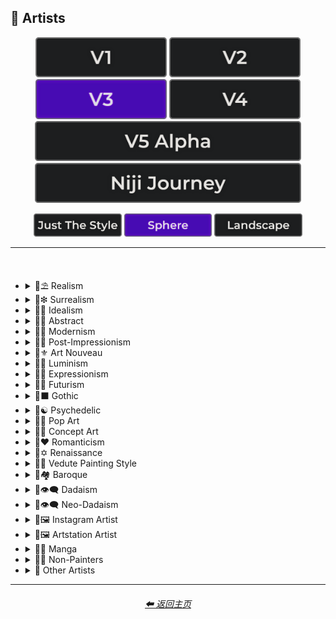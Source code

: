 <h2>📔 Artists</h2>

<div align="center">

[<img src="/Images/Repo_Parts/Buttons/Version_Buttons/button_version_V1_inactive.webp?raw=true" alt="MidJourney V1" height="64" />](/Pages/MJ_V1/Style_Pages/Sphere/Artists.md)
[<img src="/Images/Repo_Parts/Buttons/Version_Buttons/button_version_V2_inactive.webp?raw=true" alt="MidJourney V2" height="64" />](/Pages/MJ_V2/Style_Pages/Sphere/Artists.md)
[<img src="/Images/Repo_Parts/Buttons/Version_Buttons/button_version_V3_active.webp?raw=true" alt="MidJourney V3" height="64" />](/Pages/MJ_V3/Style_Pages/Sphere/Artists.md)
[<img src="/Images/Repo_Parts/Buttons/Version_Buttons/button_version_V4_inactive.webp?raw=true" alt="MidJourney V4" height="64" />](/Pages/MJ_V4/Style_Pages/Just_The_Style/Artists.md)
<br>
[<img src="/Images/Repo_Parts/Buttons/Version_Buttons/button_version_V5_Alpha_inactive_half.webp?raw=true" alt="MidJourney V5" height="64" />](/Pages/MJ_V5/Style_Pages/Just_The_Style/Artists.md)
[<img src="/Images/Repo_Parts/Buttons/Version_Buttons/button_version_niji_inactive_half.webp?raw=true" alt="Niji Journey" height="64" />](/Pages/Niji_Journey/Style_Pages/Artists.md)

[<img src="/Images/Repo_Parts/Buttons/Image_Type_Buttons/button_just_the_style_inactive.webp?raw=true" alt="Just The Style" width="140.5" />](/Pages/MJ_V3/Style_Pages/Just_The_Style/Artists.md)
[<img src="/Images/Repo_Parts/Buttons/Image_Type_Buttons/button_sphere_active.webp?raw=true" alt="Sphere" width="140.5" />](/Pages/MJ_V3/Style_Pages/Sphere/Artists.md)
[<img src="/Images/Repo_Parts/Buttons/Image_Type_Buttons/button_landscape_inactive.webp?raw=true" alt="Landscape" width="140.5" />](/Pages/MJ_V3/Style_Pages/Landscape/Artists.md)

</div>

<hr>
<br>

- <details><summary>📔⛱ Realism</summary><p><div align="center">

    | Painting By Ivan Shishkin | Painting By Zdzislaw Beksinski |
    | :-: | :-: |
    | <img src="/Images/MJ_V3/MidJourney_Styles_(sphere)/Artists/sphere_Painting_by_Ivan_Shishkin.webp?raw=true" width="256" /> | <img src="/Images/MJ_V3/MidJourney_Styles_(sphere)/Artists/sphere_Painting_by_Zdzislaw_Beksinski.webp?raw=true" width="256" /> |
    
    <br>
    
    | Art by James Gurney | Painting By Claude Lorrain | Painting By Edward Hopper |
    | :-: | :-: | :-: |
    | <img src="/Images/MJ_V3/MidJourney_Styles_(sphere)/Wave_10/sphere_Art_by_James_Gurney.webp?raw=true" width="256" /> | <img src="/Images/MJ_V3/MidJourney_Styles_(sphere)/Artists/sphere_Painting_by_Claude_Lorrain.webp?raw=true" width="256" /> | <img src="/Images/MJ_V3/MidJourney_Styles_(sphere)/Artists/sphere_Painting_by_Edward_Hopper.webp?raw=true" width="256" /> |

    <br>
    
    | Painted By Adolph Menzel | Painted By Alexei Savrasov | Painted By Andrew Wyeth |
    | :-: | :-: | :-: |
    | <img src="/Images/MJ_V3/MidJourney_Styles_(sphere)/Artists/sphere_Painted_By_Adolph_Menzel.webp?raw=true" width="256" /> | <img src="/Images/MJ_V3/MidJourney_Styles_(sphere)/Artists/sphere_Painted_By_Alexei_Savrasov.webp?raw=true" width="256" /> | <img src="/Images/MJ_V3/MidJourney_Styles_(sphere)/Artists/sphere_Painted_By_Andrew_Wyeth.webp?raw=true" width="256" /> |

    <br>

    | Painting By Vilhelm Hammershoi |
    | :-: |
    | <img src="/Images/MJ_V3/MidJourney_Styles_(sphere)/Artists/sphere_Painting_by_Vilhelm_Hammershoi.webp?raw=true" width="256" /> |

  </div></p></details>


- <details><summary>📔❇ Surrealism</summary><p><div align="center">

    | Painting By Salvador Dali | Painting By Pablo Picasso | Painted By Andre Masson |
    | :-: | :-: | :-: |
    | <img src="/Images/MJ_V3/MidJourney_Styles_(sphere)/Artists/sphere_Painting_by_Salvador_Dali.webp?raw=true" width="256" /> | <img src="/Images/MJ_V3/MidJourney_Styles_(sphere)/Artists/sphere_Painting_by_Pablo_Picasso.webp?raw=true" width="256" /> | <img src="/Images/MJ_V3/MidJourney_Styles_(sphere)/Artists/sphere_Painted_By_Andre_Masson.webp?raw=true" width="256" /> |
    
    <br>
    
    | Painting By Max Ernst | Painting By Rene Magritte |
    | :-: | :-: |
    | <img src="/Images/MJ_V3/MidJourney_Styles_(sphere)/Artists/sphere_Painting_by_Max_Ernst.webp?raw=true" width="256" /> | <img src="/Images/MJ_V3/MidJourney_Styles_(sphere)/Artists/sphere_Painting_by_Rene_Magritte.webp?raw=true" width="256" /> |

    <br>

    | Art By Jim Burns | Art by Vincent Di Fate |
    | :-: | :-: |
    | <img src="/Images/MJ_V3/MidJourney_Styles_(sphere)/Wave_10/sphere_Art_By_Jim_Burns.webp?raw=true" width="256" /> | <img src="/Images/MJ_V3/MidJourney_Styles_(sphere)/Wave_10/sphere_Art_by_Vincent_Di_Fate.webp?raw=true" width="256" /> |

  </div></p></details>
  

- <details><summary>📔🔆 Idealism</summary><p><div align="center">

    | Painting By Jean Delville |
    | :-: |
    | <img src="/Images/MJ_V3/MidJourney_Styles_(sphere)/Artists/sphere_Painting_by_Jean_Delville.webp?raw=true" width="256" /> |

  </div></p></details>


- <details><summary>📔💮 Abstract</summary><p><div align="center">

    | Painting By Wassily Kandinsky | Painting By Marcia Santore |
    | :-: | :-: |
    | <img src="/Images/MJ_V3/MidJourney_Styles_(sphere)/Artists/sphere_Painting_by_Wassily_Kandinsky.webp?raw=true" width="256" /> | <img src="/Images/MJ_V3/MidJourney_Styles_(sphere)/Artists/sphere_Painting_by_Marcia_Santore.webp?raw=true" width="256" /> |

  </div></p></details>


- <details><summary>📔🧬 Modernism</summary><p><div align="center">

    | Painting By Kandinksey | Painting by Paul Cezane |
    | :-: | :-: |
    | <img src="/Images/MJ_V3/MidJourney_Styles_(sphere)/Wave_10/sphere_Painting_By_Kandinksey.webp?raw=true" width="256" /> | <img src="/Images/MJ_V3/MidJourney_Styles_(sphere)/Wave_10/sphere_Painting_by_Paul_Cezane.webp?raw=true" width="256" /> |
    
    <br>

    | Painted By Lawrence Pelton | Painted By Amanda Sage |
    | :-: | :-: |
    | <img src="/Images/MJ_V3/MidJourney_Styles_(sphere)/Artists/sphere_Painted_By_Lawrence_Pelton.webp?raw=true" width="256" /> | <img src="/Images/MJ_V3/MidJourney_Styles_(sphere)/Artists/sphere_Painted_By_Amanda_Sage.webp?raw=true" width="256" /> |

    <br>

    | Painted By Amedeo Modigliani | Art by Henry Moore |
    | :-: | :-: |
    | <img src="/Images/MJ_V3/MidJourney_Styles_(sphere)/Artists/sphere_Painted_By_Amedeo_Modigliani.webp?raw=true" width="256" /> | <img src="/Images/MJ_V3/MidJourney_Styles_(sphere)/Wave_10/sphere_Art_by_Henry_Moore.webp?raw=true" width="256" /> |

  </div></p></details>


- <details><summary>📔➿ Post-Impressionism</summary><p><div align="center">

    | Painting By Van Gogh |
    | :-: |
    | <img src="/Images/MJ_V3/MidJourney_Styles_(sphere)/Artists/sphere_Painting_by_Van_Gogh.webp?raw=true" width="256" /> |

  </div></p></details>


- <details><summary>📔⚜ Art Nouveau</summary><p><div align="center">

    | Painting By Wes Anderson | Painted By Alphonso Mucha | <br>Art By Gustav Klimt<p><div align="center"><i><h6>Added By <a href="https://github.com/brianrhea">Brian Rhea</a></h6></i></p> |
    | :-: | :-: | :-: |
    | <img src="/Images/MJ_V3/MidJourney_Styles_(sphere)/Artists/sphere_Painting_by_Wes_Anderson.webp?raw=true" width="256" /> | <img src="/Images/MJ_V3/MidJourney_Styles_(sphere)/Artists/sphere_Painted_By_Alphonso_Mucha.webp?raw=true" width="256" /> | <img src="/Images/MJ_V3/MidJourney_Styles_(sphere)/Artists/sphere_Art_By_Gustav_Klimt.webp?raw=true" width="256" /> |

  </div></p></details>


- <details><summary>📔🌄 Luminism</summary><p><div align="center">

    | Painting By Albert Bierstadt | Painting By Thomas Kinkade |
    | :-: | :-: |
    | <img src="/Images/MJ_V3/MidJourney_Styles_(sphere)/Artists/sphere_Painting_by_Albert_Bierstadt.webp?raw=true" width="256" /> | <img src="/Images/MJ_V3/MidJourney_Styles_(sphere)/Artists/sphere_Painting_by_Thomas_Kinkade.webp?raw=true" width="256" /> |

  </div></p></details>


- <details><summary>📔🦋 Expressionism</summary><p><div align="center">

    | Painted By Affadi | Painted By Alexej Von Jawlensky | Painted By Alice Neel |
    | :-: | :-: | :-: |
    | <img src="/Images/MJ_V3/MidJourney_Styles_(sphere)/Artists/sphere_Painted_By_Affadi.webp?raw=true" width="256" /> | <img src="/Images/MJ_V3/MidJourney_Styles_(sphere)/Artists/sphere_Painted_By_Alexej_Von_Jawlensky.webp?raw=true" width="256" /> | <img src="/Images/MJ_V3/MidJourney_Styles_(sphere)/Artists/sphere_Painted_By_Alice_Neel.webp?raw=true" width="256" /> |

    <br>

    | Painted By Alyssa Monks | Painted By Alfred Kubin |
    | :-: | :-: |
    | <img src="/Images/MJ_V3/MidJourney_Styles_(sphere)/Artists/sphere_Painted_By_Alyssa_Monks.webp?raw=true" width="256" /> | <img src="/Images/MJ_V3/MidJourney_Styles_(sphere)/Artists/sphere_Painted_By_Alfred_Kubin.webp?raw=true" width="256" /> |

  </div></p></details>


- <details><summary>📔🔳 Futurism</summary><p><div align="center">

    | Painting By David Alabo |
    | :-: |
    | <img src="/Images/MJ_V3/MidJourney_Styles_(sphere)/Artists/sphere_Painting_by_David_Alabo.webp?raw=true" width="256" /> |

  </div></p></details>


- <details><summary>📔⬛ Gothic</summary><p><div align="center">

    | Painted By Anne Stokes | Painting By Gerald Brom |
    | :-: | :-: |
    | <img src="/Images/MJ_V3/MidJourney_Styles_(sphere)/Artists/sphere_Painted_By_Anne_Stokes.webp?raw=true" width="256" /> | <img src="/Images/MJ_V3/MidJourney_Styles_(sphere)/Artists/sphere_Painting_by_Gerald_Brom.webp?raw=true" width="256" /> |

    <br>

    | Painting By Grant Wood | Painted By Albrecht Durer |
    | :-: | :-: |
    | <img src="/Images/MJ_V3/MidJourney_Styles_(sphere)/Artists/sphere_Painting_by_Grant_Wood.webp?raw=true" width="256" /> | <img src="/Images/MJ_V3/MidJourney_Styles_(sphere)/Artists/sphere_Painted_By_Albrecht_Durer.webp?raw=true" width="256" /> |

  </div></p></details>


- <details><summary>📔☯ Psychedelic</summary><p><div align="center">

    | Painting By Alex Grey | Painting By Dan Mumford |
    | :-: | :-: |
    | <img src="/Images/MJ_V3/MidJourney_Styles_(sphere)/Artists/sphere_Painting_by_Alex_Grey.webp?raw=true" width="256" /> | <img src="/Images/MJ_V3/MidJourney_Styles_(sphere)/Artists/sphere_Painting_by_Dan_Mumford.webp?raw=true" width="256" /> |

  </div></p></details>


- <details><summary>📔🔴 Pop Art</summary><p><div align="center">

    | Painted By Andy Warhol | Painting By David Hockney |
    | :-: | :-: |
    | <img src="/Images/MJ_V3/MidJourney_Styles_(sphere)/Artists/sphere_Painted_by_Andy_Warhol.webp?raw=true" width="256" /> | <img src="/Images/MJ_V3/MidJourney_Styles_(sphere)/Artists/sphere_Painting_by_David_Hockney.webp?raw=true" width="256" /> |

  </div></p></details>


- <details><summary>📔🧿 Concept Art</summary><p><div align="center">

    | Painting By Marc Simonetti | Painted By Alan Lee |
    | :-: | :-: |
    | <img src="/Images/MJ_V3/MidJourney_Styles_(sphere)/Artists/sphere_Painting_by_Marc_Simonetti.webp?raw=true" width="256" /> | <img src="/Images/MJ_V3/MidJourney_Styles_(sphere)/Artists/sphere_Painted_By_Alan_Lee.webp?raw=true" width="256" /> |

  </div></p></details>


- <details><summary>📔❤ Romanticism</summary><p><div align="center">

    | Painting By John Constable |
    | :-: |
    | <img src="/Images/MJ_V3/MidJourney_Styles_(sphere)/Artists/sphere_Painting_by_John_Constable.webp?raw=true" width="256" /> |

  </div></p></details>


- <details><summary>📔✡️ Renaissance</summary><p><div align="center">

    | Painted By Leonardo Da Vinci | Painted By Da Vinci |
    | :-: | :-: |
    | <img src="/Images/MJ_V3/MidJourney_Styles_(sphere)/Wave_11/sphere_Painted_By_Leonardo_Da_Vinci.webp?raw=true" width="256" /> | <img src="/Images/MJ_V3/MidJourney_Styles_(sphere)/Wave_11/sphere_Painted_By_Da_Vinci.webp?raw=true" width="256" /> |
    
    <br>

    | Painting By Hieronymus Bosch |
    | :-: |
    | <img src="/Images/MJ_V3/MidJourney_Styles_(sphere)/Artists/sphere_Painting_by_Hieronymus_Bosch.webp?raw=true" width="256" /> |

  </div></p></details>


- <details><summary>📔🌇 Vedute Painting Style</summary><p><div align="center">

    | Painting By Canaletto |
    | :-: |
    | <img src="/Images/MJ_V3/MidJourney_Styles_(sphere)/Artists/sphere_Painting_by_Canaletto.webp?raw=true" width="256" /> |

  </div></p></details>


- <details><summary>📔🏘 Baroque</summary><p><div align="center">

    | Painted By Annibale Carracci | Painted By Anthony Van Dyck |
    | :-: | :-: |
    | <img src="/Images/MJ_V3/MidJourney_Styles_(sphere)/Artists/sphere_Painted_By_Annibale_Carracci.webp?raw=true" width="256" /> | <img src="/Images/MJ_V3/MidJourney_Styles_(sphere)/Artists/sphere_Painted_By_Anthony_Van_Dyck.webp?raw=true" width="256" /> |

  </div></p></details>


- <details><summary>📔👁‍🗨 Dadaism</summary><p><div align="center">

    | Painting By Robert Rauschenberg | Art By Man Ray |
    | :-: | :-: |
    | <img src="/Images/MJ_V3/MidJourney_Styles_(sphere)/Artists/sphere_Painting_by_Robert_Rauschenberg.webp?raw=true" width="256" /> | <img src="/Images/MJ_V3/MidJourney_Styles_(sphere)/Artists/sphere_Art_by_Man_Ray.webp?raw=true" width="256" /> |
    
    <br>
    
    | Painting By Morton Livingston Schamberg | Art By Marcel Duchamp |
    | :-: | :-: |
    | <img src="/Images/MJ_V3/MidJourney_Styles_(sphere)/Artists/sphere_Painting_by_Morton_Livingston_Schamberg.webp?raw=true" width="256" /> | <img src="/Images/MJ_V3/MidJourney_Styles_(sphere)/Artists/sphere_Art_by_Marcel_Duchamp.webp?raw=true" width="256" /> |
    
    <br>
    
    | Art By Suzanne Duchamp | Painting By Francis Picabia |
    | :-: | :-: |
    | <img src="/Images/MJ_V3/MidJourney_Styles_(sphere)/Artists/sphere_Art_by_Suzanne_Duchamp.webp?raw=true" width="256" /> | <img src="/Images/MJ_V3/MidJourney_Styles_(sphere)/Artists/sphere_Painting_by_Francis_Picabia.webp?raw=true" width="256" /> |
    
    <br>
    
    | Art By Georges Ribemont-Dessaignes | Painting By Juliette Roche |
    | :-: | :-: |
    | <img src="/Images/MJ_V3/MidJourney_Styles_(sphere)/Artists/sphere_Art_by_Georges_Ribemont-Dessaignes.webp?raw=true" width="256" /> | <img src="/Images/MJ_V3/MidJourney_Styles_(sphere)/Artists/sphere_Painting_by_Juliette_Roche.webp?raw=true" width="256" /> |

    <br>

    | Art By Max Ernst | Art By Wilhelm Fick |
    | :-: | :-: |
    | <img src="/Images/MJ_V3/MidJourney_Styles_(sphere)/Artists/sphere_Art_by_Max_Ernst.webp?raw=true" width="256" /> | <img src="/Images/MJ_V3/MidJourney_Styles_(sphere)/Artists/sphere_Art_by_Wilhelm_Fick.webp?raw=true" width="256" /> |
    
    <br>

    | Art By George Grosz | Art By Hannah Hoch |
    | :-: | :-: |
    | <img src="/Images/MJ_V3/MidJourney_Styles_(sphere)/Artists/sphere_Art_by_George_Grosz.webp?raw=true" width="256" /> | <img src="/Images/MJ_V3/MidJourney_Styles_(sphere)/Artists/sphere_Art_by_Hannah_Hoch.webp?raw=true" width="256" /> |
    
    <br>

    | Art By Kurt Schwitters | Painting By Julius Evola |
    | :-: | :-: |
    | <img src="/Images/MJ_V3/MidJourney_Styles_(sphere)/Artists/sphere_Art_by_Kurt_Schwitters.webp?raw=true" width="256" /> | <img src="/Images/MJ_V3/MidJourney_Styles_(sphere)/Artists/sphere_Painting_by_Julius_Evola.webp?raw=true" width="256" /> |
    
    <br>

    | Painting By Serge Charchoune | Art By Ilia Zdanevich |
    | :-: | :-: |
    | <img src="/Images/MJ_V3/MidJourney_Styles_(sphere)/Artists/sphere_Painting_by_Serge_Charchoune.webp?raw=true" width="256" /> | <img src="/Images/MJ_V3/MidJourney_Styles_(sphere)/Artists/sphere_Art_by_Ilia_Zdanevich.webp?raw=true" width="256" /> |
    
    <br>

    | Painting By Jean Crotti | Art By Sophie Taeuber-Arp |
    | :-: | :-: |
    | <img src="/Images/MJ_V3/MidJourney_Styles_(sphere)/Artists/sphere_Painting_by_Jean_Crotti.webp?raw=true" width="256" /> | <img src="/Images/MJ_V3/MidJourney_Styles_(sphere)/Artists/sphere_Art_by_Sophie_Taeuber-Arp.webp?raw=true" width="256" /> |

  </div></p></details>


- <details><summary>📔👁‍🗨 Neo-Dadaism</summary><p><div align="center">
    
    | Art By Genpei Akasegawa | Painting By Josip Demirovic Devj |
    | :-: | :-: |
    | <img src="/Images/MJ_V3/MidJourney_Styles_(sphere)/Artists/sphere_Art_by_Genpei_Akasegawa.webp?raw=true" width="256" /> | <img src="/Images/MJ_V3/MidJourney_Styles_(sphere)/Artists/sphere_Painting_by_Josip_Demirovic_Devj.webp?raw=true" width="256" /> |
    
    <br>
    
    | Painting By Jim Dine | Art By Arthur Kopcke |
    | :-: | :-: |
    | <img src="/Images/MJ_V3/MidJourney_Styles_(sphere)/Artists/sphere_Painting_by_Jim_Dine.webp?raw=true" width="256" /> | <img src="/Images/MJ_V3/MidJourney_Styles_(sphere)/Artists/sphere_Art_by_Arthur_Kopcke.webp?raw=true" width="256" /> |
    
    <br>
    
    | Art By George Maciunas | Art By Valery Oisteanu |
    | :-: | :-: |
    | <img src="/Images/MJ_V3/MidJourney_Styles_(sphere)/Artists/sphere_Art_by_George_Maciunas.webp?raw=true" width="256" /> | <img src="/Images/MJ_V3/MidJourney_Styles_(sphere)/Artists/sphere_Art_by_Valery_Oisteanu.webp?raw=true" width="256" /> |

    <br>
    
    | Painting By Ushio Shinohara | Art By Jean Tinguely |
    | :-: | :-: |
    | <img src="/Images/MJ_V3/MidJourney_Styles_(sphere)/Artists/sphere_Painting_by_Ushio_Shinohara.webp?raw=true" width="256" /> | <img src="/Images/MJ_V3/MidJourney_Styles_(sphere)/Artists/sphere_Art_by_Jean_Tinguely.webp?raw=true" width="256" /> |
    
    <br>
    
    | Art By Masunobu Yoshimura |
    | :-: |
    | <img src="/Images/MJ_V3/MidJourney_Styles_(sphere)/Artists/sphere_Art_by_Masunobu_Yoshimura.webp?raw=true" width="256" /> |

  </div></p></details>


- <details><summary>📔🖼 Instagram Artist</summary><p><div align="center">
    
    | Uon.visuals | Art By Uon.visuals |
    | :-: | :-: |
    | <img src="/Images/MJ_V3/MidJourney_Styles_(sphere)/Artists/sphere_Uon.visuals.webp?raw=true" width="256" /> | <img src="/Images/MJ_V3/MidJourney_Styles_(sphere)/Artists/sphere_Art_by_Uon.visuals.webp?raw=true" width="256" /> |
    
    <br>

    | Art By Seth McMahon |
    | :-: |
    | <img src="/Images/MJ_V3/MidJourney_Styles_(sphere)/Wave_10/sphere_Art_By_Seth_McMahon.webp?raw=true" width="256" /> |
    
    <br>
    
    | Artofethan | Art By Artofethan |
    | :-: | :-: |
    | <img src="/Images/MJ_V3/MidJourney_Styles_(sphere)/Artists/sphere_Artofethan.webp?raw=true" width="256" /> | <img src="/Images/MJ_V3/MidJourney_Styles_(sphere)/Artists/sphere_Art_by_artofethan.webp?raw=true" width="256" /> |

    <br>
    
    | Painting By Peter Mohrbacher |
    | :-: |
    | <img src="/Images/MJ_V3/MidJourney_Styles_(sphere)/Artists/sphere_Painting_by_Peter_Mohrbacher.webp?raw=true" width="256" /> |

    <br>
    
    | Painting By Boris Groh |
    | :-: |
    | <img src="/Images/MJ_V3/MidJourney_Styles_(sphere)/Wave_10/sphere_Painting_By_Boris_Groh.webp?raw=true" width="256" /> |

  </div></p></details>


- <details><summary>📔🖼 Artstation Artist</summary><p><div align="center">

    | Painted By Annton Fadeev | Painted By Alena Aenami |
    | :-: | :-: |
    | <img src="/Images/MJ_V3/MidJourney_Styles_(sphere)/Artists/sphere_Painted_By_Annton_Fadeev.webp?raw=true" width="256" /> | <img src="/Images/MJ_V3/MidJourney_Styles_(sphere)/Artists/sphere_Painted_By_Alena_Aenami.webp?raw=true" width="256" /> |

    <br>

    | Painted By Andreas Rocha | Painted By Aleksi Briclot |
    | :-: | :-: |
    | <img src="/Images/MJ_V3/MidJourney_Styles_(sphere)/Artists/sphere_Painted_By_Andreas_Rocha.webp?raw=true" width="256" /> | <img src="/Images/MJ_V3/MidJourney_Styles_(sphere)/Artists/sphere_Painted_By_Aleksi_Briclot.webp?raw=true" width="256" /> |

    <br>

    | Painting By Ivan Stan |
    | :-: |
    | <img src="/Images/MJ_V3/MidJourney_Styles_(sphere)/Wave_10/sphere_Painting_By_Ivan_Stan.webp?raw=true" width="256" /> |

  </div></p></details>


- <details><summary>📔🈯 Manga</summary><p><div align="center">

    | Painting By Junji Ito |
    | :-: |
    | <img src="/Images/MJ_V3/MidJourney_Styles_(sphere)/Artists/sphere_Painting_by_Junji_Ito.webp?raw=true" width="256" /> |

    <br>

    | Painted By Akihiko Yoshida | Painted By Anton Pieck |
    | :-: | :-: |
    | <img src="/Images/MJ_V3/MidJourney_Styles_(sphere)/Artists/sphere_Painted_By_Akihiko_Yoshida.webp?raw=true" width="256" /> | <img src="/Images/MJ_V3/MidJourney_Styles_(sphere)/Artists/sphere_Painted_By_Anton_Pieck.webp?raw=true" width="256" /> |

    <br>

    | Painted By Angus McKie | Painted By Akari Toriyama | Painted By Al Williamson |
    | :-: | :-: | :-: |
    | <img src="/Images/MJ_V3/MidJourney_Styles_(sphere)/Artists/sphere_Painted_By_Angus_McKie.webp?raw=true" width="256" /> | <img src="/Images/MJ_V3/MidJourney_Styles_(sphere)/Artists/sphere_Painted_By_Akari_Toriyama.webp?raw=true" width="256" /> | <img src="/Images/MJ_V3/MidJourney_Styles_(sphere)/Artists/sphere_Painted_By_Al_Williamson.webp?raw=true" width="256" /> |

    <br>

    | Art by Ilya Kuvshinov |
    | :-: |
    | <img src="/Images/MJ_V3/MidJourney_Styles_(sphere)/Wave_10/sphere_Art_by_Ilya_Kuvshinov.webp?raw=true" width="256" /> |

  </div></p></details>


- <details><summary>📔🗿 Non-Painters</summary><p>

    - <details><summary>📔🗿 Sculptors</summary><p><div align="center">

        | Art By Alberto Giacometti | Art By Alexander Milne Calder |
        | :-: | :-: |
        | <img src="/Images/MJ_V3/MidJourney_Styles_(sphere)/Artists/sphere_Art_By_Alberto_Giacometti.webp?raw=true" width="256" /> | <img src="/Images/MJ_V3/MidJourney_Styles_(sphere)/Artists/sphere_Art_By_Alexander_Milne_Calder.webp?raw=true" width="256" /> |

      </div></p></details>

    - <details><summary>📔📷 Photographers</summary><p><div align="center">

        | Art By Anne Geddes | <br>Art By Joel-Peter Witkin<p><div align="center"><i><h6>Added By <a href="https://github.com/fleshcrucifix">fleshcrucifix</a></h6></i></p> |
        | :-: | :-: |
        | <img src="/Images/MJ_V3/MidJourney_Styles_(sphere)/Artists/sphere_Art_By_Anne_Geddes.webp?raw=true" width="256" /> | <img src="/Images/MJ_V3/MidJourney_Styles_(sphere)/Artists/Sphere_art_by_Joel-Peter_Witkin.webp?raw=true" width="256" /> |

      </div></p></details>

    - <details><summary>📔✍ Writers</summary><p><div align="center">

        | Art By Anne McCaffrey |
        | :-: |
        | <img src="/Images/MJ_V3/MidJourney_Styles_(sphere)/Artists/sphere_Art_By_Anne_McCaffrey.webp?raw=true" width="256" /> |

      </div></p></details>

  </p></details>


- <details><summary>📔 Other Artists</summary><p><div align="center">

    | Painting By Bob Ross | Art By M.C. Escher |
    | :-: | :-: |
    | <img src="/Images/MJ_V3/MidJourney_Styles_(sphere)/Artists/sphere_Painting_by_Bob_Ross.webp?raw=true" width="256" /> | <img src="/Images/MJ_V3/MidJourney_Styles_(sphere)/Artists/sphere_Art_By_M.C._Escher.webp?raw=true" width="256" /> |
    
    <br>
    
    | Painting By Boris Smirnoff | Painted By Anton Otto |
    | :-: | :-: |
    | <img src="/Images/MJ_V3/MidJourney_Styles_(sphere)/Artists/sphere_Painting_by_Boris_Smirnoff.webp?raw=true" width="256" /> | <img src="/Images/MJ_V3/MidJourney_Styles_(sphere)/Artists/sphere_Painted_By_Anton_Otto.webp?raw=true" width="256" /> |

    <br>

    | Painted By Alexander Jansson | Painted By Ansel Adams |
    | :-: | :-: |
    | <img src="/Images/MJ_V3/MidJourney_Styles_(sphere)/Artists/sphere_Painted_By_Alexander_Jansson.webp?raw=true" width="256" /> | <img src="/Images/MJ_V3/MidJourney_Styles_(sphere)/Artists/sphere_Painted_By_Ansel_Adams.webp?raw=true" width="256" /> |

    <br>

    | Art By Ray Harryhausen | Art By H.R. Giger |
    | :-: | :-: |
    | <img src="/Images/MJ_V3/MidJourney_Styles_(sphere)/Wave_10/sphere_Art_By_Ray_Harryhausen.webp?raw=true" width="256" /> | <img src="/Images/MJ_V3/MidJourney_Styles_(sphere)/Wave_10/sphere_Art_By_H.R._Giger.webp?raw=true" width="256" /> |
    
    <br>
    
    | Painting By Raja Ravi Varma |
    | :-: |
    | <img src="/Images/MJ_V3/MidJourney_Styles_(sphere)/Wave_10/sphere_Painting_By_Raja_Ravi_Varma.webp?raw=true" width="256" /> |
    
    <br>

    | Painted By Anna Dittmann | Painting By Hugh Ferriss | Painted By Alexandre Cabanel |
    | :-: | :-: | :-: |
    | <img src="/Images/MJ_V3/MidJourney_Styles_(sphere)/Artists/sphere_Painted_By_Anna_Dittmann.webp?raw=true" width="256" /> | <img src="/Images/MJ_V3/MidJourney_Styles_(sphere)/Artists/sphere_Painting_by_Hugh_Ferriss.webp?raw=true" width="256" /> | <img src="/Images/MJ_V3/MidJourney_Styles_(sphere)/Artists/sphere_Painted_By_Alexandre_Cabanel.webp?raw=true" width="256" /> |

    <br>
    
    | Painting By John Howe | Painted By Squidward Tentacles |
    | :-: | :-: |
    | <img src="/Images/MJ_V3/MidJourney_Styles_(sphere)/Artists/sphere_Painting_by_John_Howe.webp?raw=true" width="256" /> | <img src="/Images/MJ_V3/MidJourney_Styles_(sphere)/Artists/sphere_Painted_by_Squidward_Tentacles.webp?raw=true" width="256" /> |

  </div></p></details>

<hr>
<div align="center">
    <h6><a href="/README.md">⬅ 返回主页</a></h6>
</div>
